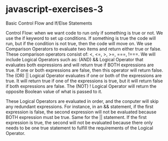 # javascript-exercises-3
Basic Control Flow and If/Else Statements

Control Flow: when we want code to run only if something is true or not. We use the if keyword to set up conditions. If something is true the code will run, but if the condition is not true, then the code will move on. We use Comparison Operators to evaluate two items and return either true or false. These comparison operators consist of: <, <=, >, >=, ===, !===. We will include Logical Operators such as: (AND) && Logical Operator that evaluates both expressions and will return true if BOTH expressions are true. If one or both expressions are false, then this operator will return false. The (OR) || Logical Operator evaluates if one or both of the expressions are true. It will return true if one of the expressions is true, but it will return false if both expressions are false. The (NOT) ! Logical Operator will return the opposite Boolean value of what is passed to it.

These Logical Operators are evaluated in order, and the conputer will skip any redundant expressions. For instance, in an && statement, if the first expression is false, the second expression will not be evaluated because BOTH expression must be true. Same for the || statement. If the first expression is true, the second will not be evaluated because there only needs to be one true statement to fulfill the requirements of the Logical Operator.

